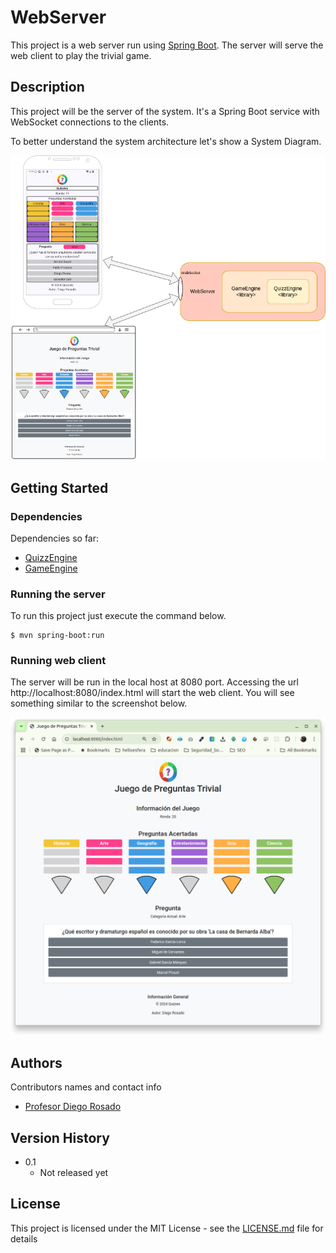 # WebServer

This project is a web server run using [Spring Boot](https://spring.io/projects/spring-boot/).
The server will serve the web client to play the trivial game.


## Description

This project will be the server of the system. It's a Spring Boot service with WebSocket connections to the clients.

To better understand the system architecture let's show a System Diagram.

<div align='center'>
  <img alt="System Diagram" src="../miscellaneous/diagram/system_diagram.png" >
</div>


## Getting Started


### Dependencies

Dependencies so far:
- [QuizzEngine](https://github.com/ProfesorDiegoRosado/Quizies/tree/master/QuizzEngine)
- [GameEngine](https://github.com/ProfesorDiegoRosado/Quizies/tree/master/GameEngine)

### Running the server

To run this project just execute the command below.

```
$ mvn spring-boot:run
```

### Running web client

The server will be run in the local host at 8080 port.
Accessing the url http://localhost:8080/index.html will start the web client.
You will see something similar to the screenshot below.

<div align='center'>
  <img alt="QuizzEngine logo" src="readme/web_client_screenshot.png" >
</div>


## Authors

Contributors names and contact info

* [Profesor Diego Rosado](https://github.com/ProfesorDiegoRosado)


## Version History

* 0.1
    * Not released yet

## License

This project is licensed under the MIT License - see the [LICENSE.md](../LICENSE.md) file for details






